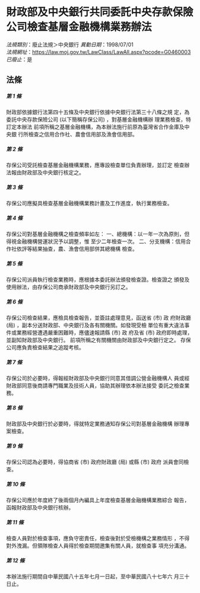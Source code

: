 # 財政部及中央銀行共同委託中央存款保險公司檢查基層金融機構業務辦法

*法規類別*：廢止法規＞中央銀行
*異動日期*：1998/07/01  
*法規網址*：https://law.moj.gov.tw/LawClass/LawAll.aspx?pcode=G0460003
*已廢止*：是


## 法條
##### 第 1 條
財政部依據銀行法第四十五條及中央銀行依據中央銀行法第三十八條之規
定，為委託中央存款保險公司 (以下簡稱存保公司) ，對基層金融機構辦
理業務檢查，特訂定本辦法
前項所稱之基層金融機構，為本辦法施行前原為臺灣省合作金庫及中央銀
行所檢查之信用合作社、農會信用部及漁會信用部。

##### 第 2 條
存保公司受託檢查基層金融機構業務，應專設檢查單位負責辦理，並訂定
檢查辦法報由財政部及中央銀行核定之。

##### 第 3 條
存保公司應擬具檢查基層金融機構業務計畫及工作進度，執行業務檢查。

##### 第 4 條
存保公司對基層金融機構之檢查頻率如左：
一、總機構：以一年一次為原則，但得視金融機構營運狀況予以調整，惟
    至少二年檢查一次。
二、分支機構：信用合作社依評等結果抽查，農、漁會信用部併其總機構
    檢查。


##### 第 5 條
存保公司派員執行檢查業務時，應根據本委託辦法頒發檢查證。檢查證之
頒發及使用辦法，由存保公司商承財政部及中央銀行另訂之。

##### 第 6 條
存保公司檢查結果，應檢具檢查報告，並簽註處理意見，函送省 (市) 政
府財政廳 (局) ，副本分送財政部、中央銀行及各有關機關。如發現受檢
單位有重大違法事件或業務經營遭遇嚴重困難時，應儘速報請縣 (市) 政
府及省 (市) 政府即時處理，並副知財政部及中央銀行。
前項所稱之有關機關由財政部及中央銀行定之。
存保公司應負責檢查結果之追蹤考核。

##### 第 7 條
存保公司於必要時，得報經財政部及中央銀行同意其借調公營金融機構人
員或經財政部同意後商請專門職業及技術人員，協助其辦理依本辦法接受
委託之檢查業務。

##### 第 8 條
財政部及中央銀行於必要時，得就特定業務通知存保公司對基層金融機構
辦理專案檢查。

##### 第 9 條
存保公司認為必要時，得協商省 (市) 政府財政廳 (局) 或縣 (市) 政府
派員會同檢查。

##### 第 10 條
存保公司應於年度終了後兩個月內編具上年度檢查基層金融機構業務綜合
報告，函報財政部及中央銀行核辦。

##### 第 11 條
檢查人員對於檢查事項，應負守密責任，檢查後對於受檢機構之業務情形
，不得對外洩漏。但領隊檢查人員得於檢查期間邀集有關人員，就檢查事
項充分溝通。

##### 第 12 條
本辦法施行期間自中華民國八十五年七月一日起，至中華民國八十七年六
月三十日止。


